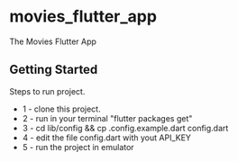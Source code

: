 # movies_flutter_app

The Movies Flutter App

## Getting Started

Steps to run project.
- 1 - clone this project.
- 2 - run in your terminal "flutter packages get"
- 3 - cd lib/config && cp .config.example.dart config.dart
- 4 - edit the file config.dart with yout API_KEY
- 5 - run the project in emulator
